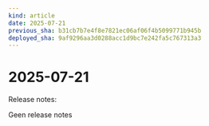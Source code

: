 ```yaml
---
kind: article
date: 2025-07-21
previous_sha: b31cb7b7e4f8e7821ec06af06f4b5099771b945b
deployed_sha: 9af9296aa3d0288acc1d9bc7e242fa5c767313a3
---
```


# 2025-07-21

Release notes:

Geen release notes
